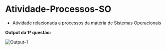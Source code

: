 # Atividade-Processos-SO

* Atividade relacionada a processos da matéria de Sistemas Operacionais

**Output da 1ª questão:**

![Output-1](https://user-images.githubusercontent.com/50715776/145262294-c81c554c-bcb0-483b-94fd-8c9ee2fd8c24.png)

